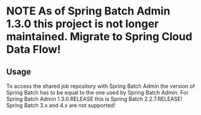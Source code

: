 # NOTE As of Spring Batch Admin 1.3.0 this project is not longer maintained. Migrate to Spring Cloud Data Flow!
 
## Usage
To access the shared job repository with Spring Batch Admin the version of Spring Batch has to be
equal to the one used by Spring Batch Admin.
For Spring Batch Admin 1.3.0.RELEASE this is Spring Batch 2.2.7.RELEASE! Spring Batch 3.x and 4.x are not supported!
